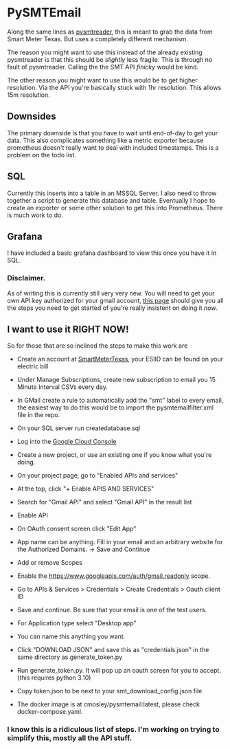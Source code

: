 # PySMTEmail

Along the same lines as [pysmtreader](https://github.com/scadaguru/pysmtreader), this is meant to grab the data from Smart Meter Texas.  But uses a completely different mechanism.

The reason you might want to use this instead of the already existing pysmtreader is that this should be _slightly_ less fragile.  This is through no fault of pysmtreader.  Calling the the SMT API _finicky_ would be kind.

The other reason you might want to use this would be to get higher resolution.  Via the API you're basically stuck with 1hr resolution.  This allows 15m resolution.

## Downsides

The primary downside is that you have to wait until end-of-day to get your data.  This also complicates something like a metric exporter because prometheus doesn't really want to deal with included timestamps.  This is a problem on the todo list.

## SQL
Currently this inserts into a table in an MSSQL Server.  I also need to throw together a script to generate this database and table.  Eventually I hope to create an exporter or some other solution to get this into Prometheus.  There is much work to do.

## Grafana
I have included a basic grafana dashboard to view this once you have it in SQL.

### Disclaimer.  
As of writing this is currently still very very new.  You will need to get your own API key authorized for your gmail account, [this page](https://developers.google.com/gmail/api/quickstart/python) should give you all the steps you need to get started of you're really insistent on doing it _now_.

## I want to use it RIGHT NOW!
So for those that are so inclined the steps to make this work are
- Create an account at [SmartMeterTexas](https://www.smartmetertexas.com), your ESIID can be found on your electric bill
- Under Manage Subscriptions, create new subscription to email you 15 Minute Interval CSVs every day.
- In GMail create a rule to automatically add the "smt" label to every email, the easiest way to do this would be to import the pysmtemailfilter.xml file in the repo.

- On your SQL server run createdatabase.sql

- Log into the [Google Cloud Console](https://console.cloud.google.com)
- Create a new project, or use an existing one if you know what you're doing.
- On your project page, go to "Enabled APIs and services"
- At the top, click "+ Enable APIS AND SERVICES"
- Search for "Gmail API" and select "Gmail API" in the result list
- Enable API
- On OAuth consent screen click "Edit App"
- App name can be anything.  Fill in your email and an arbitrary website for the Authorized Domains. -> Save and Continue
- Add or remove Scopes
- Enable the https://www.googleapis.com/auth/gmail.readonly scope.
- Go to APIs & Services > Credentials > Create Credentials > Oauth client ID
- Save and continue.  Be sure that your email is one of the test users.

- For Application type select "Desktop app"
-   You can name this anything you want.
- Click "DOWNLOAD JSON" and save this as "credentials.json" in the same directory as generate_token.py
- Run generate_token.py.  It will pop up an oauth screen for you to accept.  (this requires python 3.10)
- Copy token.json to be next to your smt_download_config.json file
- The docker image is at cmosley/pysmtemail:latest, please check docker-compose.yaml.

### I know this is a ridiculous list of steps.  I'm working on trying to simplify this, mostly all the API stuff.